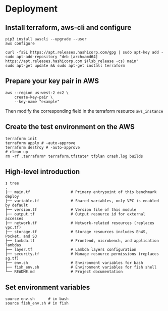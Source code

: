# Deployment

## Install terraform, aws-cli and configure

```
pip3 install awscli --upgrade --user
aws configure

curl -fsSL https://apt.releases.hashicorp.com/gpg | sudo apt-key add -
sudo apt-add-repository "deb [arch=amd64] https://apt.releases.hashicorp.com $(lsb_release -cs) main"
sudo apt-get update && sudo apt-get install terraform
```

## Prepare your key pair in AWS

```
aws --region us-west-2 ec2 \
    create-key-pair \
    --key-name "example"
```
Then modify the corresponding field in the terraform resource `aws_instance`


## Create the test environment on the AWS
```
terraform init
terraform apply # -auto-approve
terraform destroy # -auto-approve
# clean up
rm -rf .terraform* terraform.tfstate* tfplan crash.log builds
```

## High-level introduction

```
❯ tree
.
├── main.tf                  # Primary entrypoint of this benchmark deploy
├── variable.tf              # Shared variables, only VPC is enabled by default
├── version.tf               # Version file of this module
├── output.tf                # Output resource id for external accesses
├── network.tf               # Network-related resources (replaces vpc.tf)
├── storage.tf               # Storage resources includes En4S, Pocket, and S3
├── lambda.tf                # Frontend, microbench, and application lambdas
├── layer.tf                 # Lambda layers configuration
├── security.tf              # Manage resource permissions (replaces sg.tf)
├── env.sh                   # Environment variables for bash
├── fish_env.sh              # Environment variables for fish shell
└── README.md                # Project documentation
```

## Set environment variables

```
source env.sh      # in bash
source fish_env.sh # in fish
```
